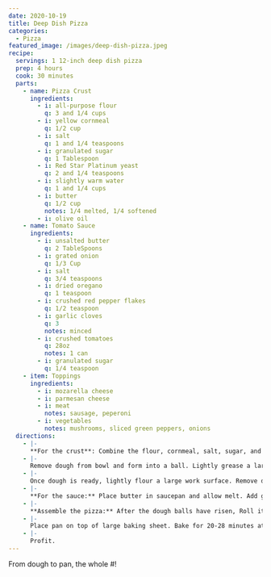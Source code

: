 ```yaml
---
date: 2020-10-19
title: Deep Dish Pizza
categories:
  - Pizza
featured_image: /images/deep-dish-pizza.jpeg
recipe:
  servings: 1 12-inch deep dish pizza
  prep: 4 hours
  cook: 30 minutes
  parts:
    - name: Pizza Crust
      ingredients:
        - i: all-purpose flour
          q: 3 and 1/4 cups
        - i: yellow cornmeal
          q: 1/2 cup
        - i: salt
          q: 1 and 1/4 teaspoons
        - i: granulated sugar
          q: 1 Tablespoon
        - i: Red Star Platinum yeast
          q: 2 and 1/4 teaspoons
        - i: slightly warm water
          q: 1 and 1/4 cups
        - i: butter
          q: 1/2 cup
          notes: 1/4 melted, 1/4 softened
        - i: olive oil
    - name: Tomato Sauce
      ingredients:
        - i: unsalted butter
          q: 2 TableSpoons
        - i: grated onion
          q: 1/3 Cup
        - i: salt
          q: 3/4 teaspoons
        - i: dried oregano
          q: 1 teaspoon
        - i: crushed red pepper flakes
          q: 1/2 teaspoon
        - i: garlic cloves
          q: 3
          notes: minced
        - i: crushed tomatoes
          q: 28oz
          notes: 1 can
        - i: granulated sugar
          q: 1/4 teaspoon
    - item: Toppings
      ingredients:
        - i: mozarella cheese
        - i: parmesan cheese
        - i: meat
          notes: sausage, peperoni
        - i: vegetables
          notes: mushrooms, sliced green peppers, onions
  directions:
    - |-
      **For the crust**: Combine the flour, cornmeal, salt, sugar, and yeast in a bowl. Give those ingredients a quick toss with a large wooden spoon. Add the warm water and 1/4 cup of melted butter. Make sure neither is too hot (ideally **90 degrees F**). On low speed, beat (or stir) the dough ingredients until everything begins to be moistened. remove from the bowl and knead by hand, beat the dough until it is soft and supple and gently pulls away from the sides of the bowl and falls off of the dough hook- about 4-5 minutes. If the dough is too hard (it will be textured from the cornmeal), but if it feels too tough, beat in 1 teaspoon of warm water. Alternatively, if it feels too soft, beat in 1 Tablespoon of flour.
    - |-
      Remove dough from bowl and form into a ball. Lightly grease a large mixing bowl with olive oil and place dough inside. Coat the dough in oil. Cover bowl tightly with aluminum foil and allow to rise in a warm environment (1-2 hours or double in size). Preheat oven to 250F. Once there, turn oven off. Place bowl inside, close oven.
    - |-
      Once dough is ready, lightly flour a large work surface. Remove dough from the bowl, set the bowl and aluminum foil aside. Gently punch down the dough to remove and air bubles and roll the dough in a large rectangle. Spread 1/4 cup softened butter on top of the dough. Roll it up lengthwise and then into a ball, place in greased bowl. Cover with aluminum foil and allow to rise in fridge for 1 hour or until they are puffy as you make the sauce.
    - |-
      **For the sauce:** Place butter in saucepan and allow melt. Add grated onion, salt, oregano, red pepper flakes. After 5 minutes, add garlic, tomatoes, sugar. Turn head down to low-medium and allo to simmer until it's hearty, gragrand and thick - about 30 minutes.
    - |-
      **Assemble the pizza:** After the dough balls have risen, Roll it out on a lightly floured work surface into a circle. Fit to pan, make sure it is nice and tight-fitting. Trim excess dough. Brush top edges of dough with olive oil. Fill pizza with cheese, then toppings, then sauce. Sprinkle with parmesan cheese.
    - |-
      Place pan on top of large baking sheet. Bake for 20-28 minutes at **450F**.
    - |- 
      Profit. 
---
```

From dough to pan, the whole #!